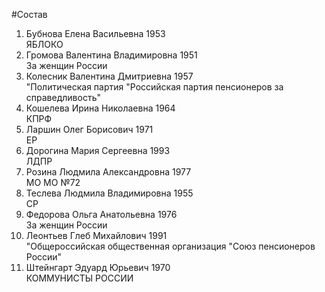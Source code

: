#Состав
1. Бубнова Елена Васильевна 1953   
    ЯБЛОКО
2. Громова Валентина Владимировна 1951   
    За женщин России
3. Колесник Валентина Дмитриевна 1957   
    "Политическая партия "Российская партия пенсионеров за справедливость"
4. Кошелева Ирина Николаевна 1964   
    КПРФ
5. Ларшин Олег Борисович 1971   
    ЕР
6. Дорогина Мария Сергеевна 1993   
    ЛДПР
7. Розина Людмила Александровна 1977   
    МО МО №72
8. Теслева Людмила Владимировна 1955   
    СР
9. Федорова Ольга Анатольевна 1976   
    За женщин России
10. Леонтьев Глеб Михайлович 1991   
    "Общероссийская общественная организация "Союз пенсионеров России"
11. Штейнгарт Эдуард Юрьевич 1970   
    КОММУНИСТЫ РОССИИ
